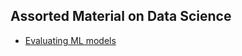 ## Assorted Material on Data Science


* [Evaluating ML models](https://github.com/pedropolvora/data_science/blob/master/evaluating_models/README.md) 
